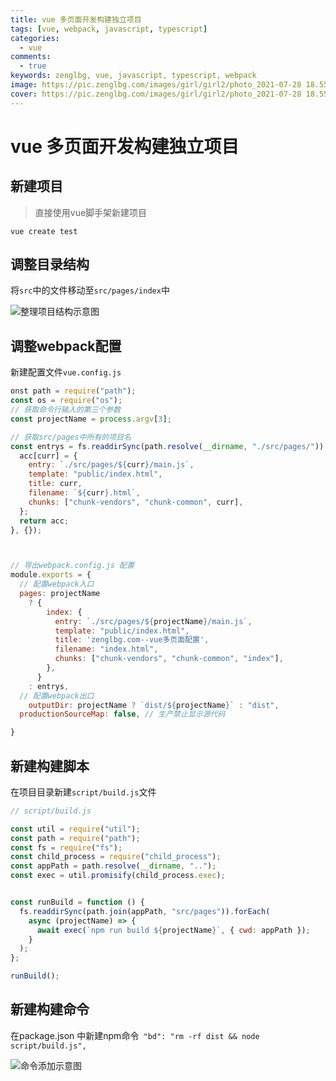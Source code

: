 ```yaml
---
title: vue 多页面开发构建独立项目
tags: [vue, webpack, javascript, typescript]
categories:
  - vue
comments:
  - true
keywords: zenglbg, vue, javascript, typescript, webpack
image: https://pic.zenglbg.com/images/girl/girl2/photo_2021-07-28 18.55.29.jpeg
cover: https://pic.zenglbg.com/images/girl/girl2/photo_2021-07-28 18.55.29.jpeg
---
```


# vue 多页面开发构建独立项目

## 新建项目



>  直接使用vue脚手架新建项目

```shell
vue create test
```

## 调整目录结构

将`src`中的文件移动至`src/pages/index`中

<img src="https://pic.zenglbg.com/images/vue/2021-08-06 5.32.54.png" alt="整理项目结构示意图" />

## 调整webpack配置

新建配置文件`vue.config.js`

```javascript
onst path = require("path");
const os = require("os");
// 获取命令行输入的第三个参数
const projectName = process.argv[3];

// 获取src/pages中所有的项目名
const entrys = fs.readdirSync(path.resolve(__dirname, "./src/pages/")).reduce((acc, curr) => {
  acc[curr] = {
    entry: `./src/pages/${curr}/main.js`,
    template: "public/index.html",
    title: curr,
    filename: `${curr}.html`,
    chunks: ["chunk-vendors", "chunk-common", curr],
  };
  return acc;
}, {});



// 导出webpack.config.js 配置
module.exports = {
  // 配置webpack入口
  pages: projectName
    ? {
        index: {
          entry: `./src/pages/${projectName}/main.js`,
          template: "public/index.html",
          title: 'zenglbg.com--vue多页面配置',
          filename: "index.html",
          chunks: ["chunk-vendors", "chunk-common", "index"],
        },
      }
    : entrys,
  // 配置webpack出口
 	outputDir: projectName ? `dist/${projectName}` : "dist",
  productionSourceMap: false, // 生产禁止显示源代码

}
```

## 新建构建脚本

在项目目录新建`script/build.js`文件

```javascript
// script/build.js

const util = require("util");
const path = require("path");
const fs = require("fs");
const child_process = require("child_process");
const appPath = path.resolve(__dirname, "..");
const exec = util.promisify(child_process.exec);


const runBuild = function () {
  fs.readdirSync(path.join(appPath, "src/pages")).forEach(
    async (projectName) => {
      await exec(`npm run build ${projectName}`, { cwd: appPath });
    }
  );
};

runBuild();

```

## 新建构建命令

在package.json 中新建npm命令` "bd": "rm -rf dist && node script/build.js",`

<img src="https://pic.zenglbg.com/images/vue/2021-08-06 5.39.21.png" alt="命令添加示意图" />




